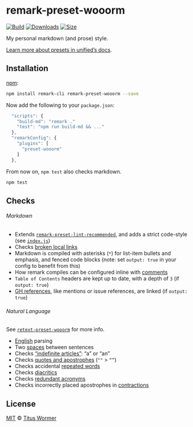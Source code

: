 # remark-preset-wooorm

[![Build][build-badge]][build]
[![Downloads][downloads-badge]][downloads]
[![Size][size-badge]][size]

My personal markdown (and prose) style.

[Learn more about presets in unified’s docs][docs].

## Installation

[npm][npm-install]:

```sh
npm install remark-cli remark-preset-wooorm --save
```

Now add the following to your `package.json`:

```js
  "scripts": {
    "build-md": "remark ."
    "test": "npm run build-md && ..."
  },
  "remarkConfig": {
    "plugins": [
      "preset-wooorm"
    ]
  },
```

From now on, `npm test` also checks markdown.

```sh
npm test
```

## Checks

###### Markdown

*   Extends [`remark-preset-lint-recommended`][lint-recommended],
    and adds a strict code-style (see [`index.js`][index])
*   Checks [broken local links][validate-links]
*   Markdown is compiled with asterisks (`*`) for list-item bullets and
    emphasis, and fenced code blocks (note: set `output: true` in your config to
    benefit from this)
*   How remark compiles can be configured inline with [comments][]
*   `Table of Contents` headers are kept up to date, with a depth of `3`
    (if `output: true`)
*   [GH references][github], like mentions or issue references, are
    linked (if `output: true`)

###### Natural Language

See [`retext-preset-wooorm`][retext-preset] for more info.

*   [English][] parsing
*   Two [spaces][] between sentences
*   Checks [“indefinite articles”][articles]: “a” or “an”
*   Checks [quotes and apostrophes][quotes] (`""` > `“”`)
*   Checks accidental [repeated words][repeated]
*   Checks [diacritics][]
*   Checks [redundant acronyms][ras]
*   Checks incorrectly placed apostrophes in [contractions][]

## License

[MIT][license] © [Titus Wormer][author]

<!-- Definitions -->

[build-badge]: https://img.shields.io/travis/wooorm/remark-preset-wooorm.svg

[build]: https://travis-ci.org/wooorm/remark-preset-wooorm

[downloads-badge]: https://img.shields.io/npm/dm/remark-preset-wooorm.svg

[downloads]: https://www.npmjs.com/package/remark-preset-wooorm

[size-badge]: https://img.shields.io/bundlephobia/minzip/remark-preset-wooorm.svg

[size]: https://bundlephobia.com/result?p=remark-preset-wooorm

[npm-install]: https://docs.npmjs.com/cli/install

[license]: license

[author]: https://wooorm.com

[index]: ./index.js

[lint-recommended]: https://github.com/wooorm/remark-lint/tree/master/packages/remark-preset-lint-recommended

[validate-links]: https://github.com/wooorm/remark-validate-links

[github]: https://github.com/wooorm/remark-github

[comments]: https://github.com/wooorm/remark-comment-config

[retext-preset]: https://github.com/wooorm/retext-preset-wooorm

[english]: https://github.com/wooorm/retext/tree/master/packages/retext-english

[spaces]: https://github.com/wooorm/retext-sentence-spacing

[articles]: https://github.com/wooorm/retext-indefinite-article

[quotes]: https://github.com/wooorm/retext-quotes

[repeated]: https://github.com/wooorm/retext-repeated-words

[contractions]: https://github.com/wooorm/retext-contractions

[diacritics]: https://github.com/wooorm/retext-diacritics

[ras]: https://github.com/wooorm/retext-redundant-acronyms

[docs]: https://github.com/unifiedjs/unified#preset
